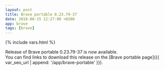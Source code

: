 ```yaml
---
layout: post
title: Brave portable 0.23.79-37
date: 2018-08-15 12:27:00 +0200
app: brave
tags: [brave]
---
```

{% include vars.html %}

Release of Brave portable 0.23.79-37 is now available.<br />
You can find links to download this release on the [Brave portable page]({{ var_seo_url | append: '/app/brave-portable' }}).